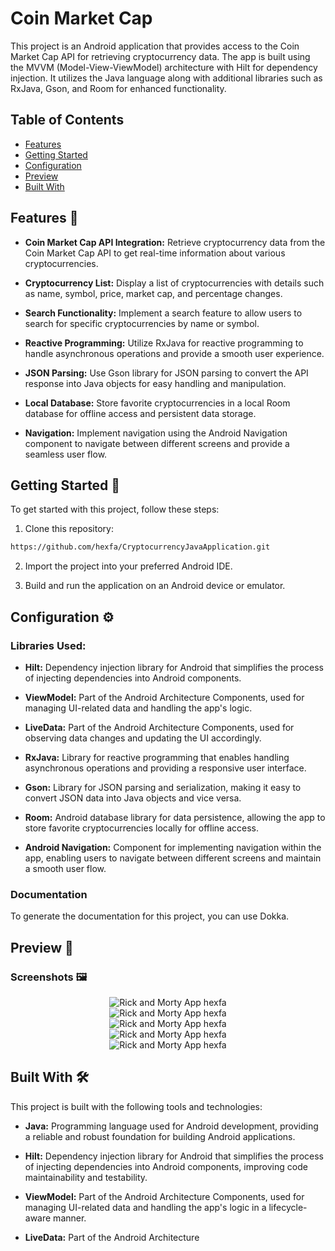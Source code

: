 # Coin Market Cap
This project is an Android application that provides access to the Coin Market Cap API for retrieving cryptocurrency data. The app is built using the MVVM (Model-View-ViewModel) architecture with Hilt for dependency injection. It utilizes the Java language along with additional libraries such as RxJava, Gson, and Room for enhanced functionality.

## Table of Contents
- [Features](#features-)
- [Getting Started](#getting-started-)
- [Configuration](#configuration-️)
- [Preview](#preview-)
- [Built With](#built-with-️)
## Features 🚀

- **Coin Market Cap API Integration:** Retrieve cryptocurrency data from the Coin Market Cap API to get real-time information about various cryptocurrencies.

- **Cryptocurrency List:** Display a list of cryptocurrencies with details such as name, symbol, price, market cap, and percentage changes.

- **Search Functionality:** Implement a search feature to allow users to search for specific cryptocurrencies by name or symbol.

- **Reactive Programming:** Utilize RxJava for reactive programming to handle asynchronous operations and provide a smooth user experience.

- **JSON Parsing:** Use Gson library for JSON parsing to convert the API response into Java objects for easy handling and manipulation.

- **Local Database:** Store favorite cryptocurrencies in a local Room database for offline access and persistent data storage.

- **Navigation:** Implement navigation using the Android Navigation component to navigate between different screens and provide a seamless user flow.

## Getting Started 🚀

To get started with this project, follow these steps:

1. Clone this repository:

```bash
https://github.com/hexfa/CryptocurrencyJavaApplication.git
```

2. Import the project into your preferred Android IDE.

3. Build and run the application on an Android device or emulator.

## Configuration ⚙️

### Libraries Used:

- **Hilt:** Dependency injection library for Android that simplifies the process of injecting dependencies into Android components.

- **ViewModel:** Part of the Android Architecture Components, used for managing UI-related data and handling the app's logic.

- **LiveData:** Part of the Android Architecture Components, used for observing data changes and updating the UI accordingly.

- **RxJava:** Library for reactive programming that enables handling asynchronous operations and providing a responsive user interface.

- **Gson:** Library for JSON parsing and serialization, making it easy to convert JSON data into Java objects and vice versa.

- **Room:** Android database library for data persistence, allowing the app to store favorite cryptocurrencies locally for offline access.

- **Android Navigation:** Component for implementing navigation within the app, enabling users to navigate between different screens and maintain a smooth user flow.

### Documentation

To generate the documentation for this project, you can use Dokka.

## Preview 📱

### Screenshots 🖼️

<div style="display: flex; justify-content: center;">
  <img src="https://github.com/hexfa/Files/blob/main/CoinMarketCap/Screenshot%202023-06-27%20161357.png" alt="Rick and Morty App hexfa" style="max-width: 100%; height: auto;">
</div>
<div style="display: flex; justify-content: center;">
  <img src="https://github.com/hexfa/Files/blob/main/CoinMarketCap/Screenshot%202023-06-27%20161413.png" alt="Rick and Morty App hexfa" style="max-width: 100%; height: auto;">
</div>
<div style="display: flex; justify-content: center;">
  <img src="https://github.com/hexfa/Files/blob/main/CoinMarketCap/Screenshot%202023-06-27%20161436.png" alt="Rick and Morty App hexfa" style="max-width: 100%; height: auto;">
</div>
<div style="display: flex; justify-content: center;">
  <img src="https://github.com/hexfa/Files/blob/main/CoinMarketCap/Screenshot%202023-06-27%20161451.png" alt="Rick and Morty App hexfa" style="max-width: 100%; height: auto;">
</div>
<div style="display: flex; justify-content: center;">
  <img src="https://github.com/hexfa/Files/blob/main/CoinMarketCap/Screenshot%202023-06-27%20161526.png" alt="Rick and Morty App hexfa" style="max-width: 100%; height: auto;">
</div>


## Built With 🛠️

This project is built with the following tools and technologies:

- **Java:** Programming language used for Android development, providing a reliable and robust foundation for building Android applications.

- **Hilt:** Dependency injection library for Android that simplifies the process of injecting dependencies into Android components, improving code maintainability and testability.

- **ViewModel:** Part of the Android Architecture Components, used for managing UI-related data and handling the app's logic in a lifecycle-aware manner.

- **LiveData:** Part of the Android Architecture
